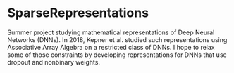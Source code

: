 # SparseRepresentations
Summer project studying mathematical representations of Deep Neural Networks (DNNs). In 2018, Kepner et al. studied such representations using Associative Array Algebra on a restricted class of DNNs. I hope to relax some of those constraints by developing representations for DNNs that use dropout and nonbinary weights.
